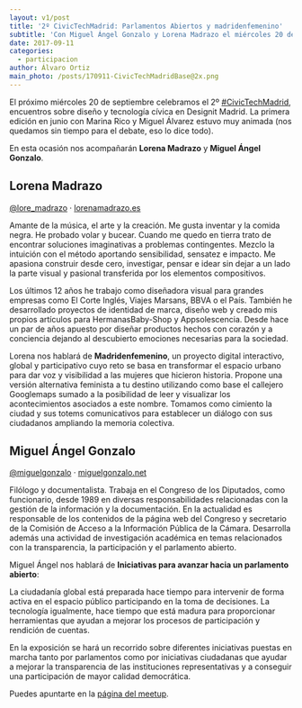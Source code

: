 ```yaml
---
layout: v1/post
title: '2º CivicTechMadrid: Parlamentos Abiertos y madridenfemenino'
subtitle: 'Con Miguel Ángel Gonzalo y Lorena Madrazo el miércoles 20 de septiembre en Designit Madrid'
date: 2017-09-11
categories:
  - participacion
author: Álvaro Ortiz
main_photo: /posts/170911-CivicTechMadridBase@2x.png
---
```


El próximo miércoles 20 de septiembre celebramos el 2º <a href="https://twitter.com/search?q=%23CivicTechMadrid&src=typd">#CivicTechMadrid</a>, encuentros sobre diseño y tecnología cívica en Designit Madrid. La primera edición en junio con Marina Rico y Miguel Álvarez estuvo muy animada (nos quedamos sin tiempo para el debate, eso lo dice todo).

En esta ocasión nos acompañarán **Lorena Madrazo** y **Miguel Ángel Gonzalo**.

## Lorena Madrazo

[@lore_madrazo](https://twitter.com/lore_madrazo) · [lorenamadrazo.es](http://lorenamadrazo.es)

Amante de la música, el arte y la creación. Me gusta inventar y la comida negra. He probado volar y bucear. Cuando me quedo en tierra trato de encontrar soluciones imaginativas a problemas contingentes. Mezclo la intuición con el método aportando sensibilidad, sensatez e impacto. Me apasiona construir desde cero, investigar, pensar e idear sin dejar a un lado la parte visual y pasional transferida por los elementos compositivos.

Los últimos 12 años he trabajo como diseñadora visual para grandes empresas como El Corte Inglés, Viajes Marsans, BBVA o el País. También he desarrollado proyectos de identidad de marca, diseño web y creado mis propios artículos para HermanasBaby-Shop y Appsolescencia. Desde hace un par de años apuesto por diseñar productos hechos con corazón y a conciencia dejando al descubierto emociones necesarias para la sociedad.

Lorena nos hablará de **Madridenfemenino**, un proyecto digital interactivo, global y participativo cuyo reto se basa en transformar el espacio urbano para dar voz y visibilidad a las mujeres que hicieron historia. Propone una versión alternativa feminista a tu destino utilizando como base el callejero Googlemaps sumado a la posibilidad de leer y visualizar los acontecimientos asociados a este nombre. Tomamos como cimiento la ciudad y sus totems comunicativos para establecer un diálogo con sus ciudadanos ampliando la memoria colectiva.

## Miguel Ángel Gonzalo

[@miguelgonzalo](https://twitter.com/miguelgonzalo) · [miguelgonzalo.net](http://miguelgonzalo.net)

Filólogo y documentalista. Trabaja en el Congreso de los Diputados, como funcionario, desde 1989 en diversas responsabilidades relacionadas con la gestión de la información y la documentación. En la actualidad es responsable de los contenidos de la página web del Congreso y secretario de la Comisión de Acceso a la Información Pública de la Cámara. Desarrolla además una actividad de investigación académica en temas relacionados con la transparencia, la participación y el parlamento abierto.

Miguel Ángel nos hablará de **Iniciativas para avanzar hacia un parlamento abierto**:

La ciudadanía global está preparada hace tiempo para intervenir de forma activa en el espacio público participando en la toma de decisiones. La tecnología igualmente, hace tiempo que está madura para proporcionar herramientas que ayudan a mejorar los procesos de participación y rendición de cuentas.

En la exposición se hará un recorrido sobre diferentes iniciativas puestas en marcha tanto por parlamentos como por iniciativas ciudadanas que ayudar a mejorar la transparencia de las instituciones representativas y a conseguir una participación de mayor calidad democrática.

<div class="separator blue short"></div>

Puedes apuntarte en la [página del meetup](https://www.meetup.com/es-ES/preview/Civic-Tech-Madrid).

